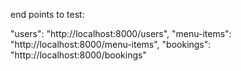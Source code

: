 end points to test:

"users": "http://localhost:8000/users",
"menu-items": "http://localhost:8000/menu-items",
"bookings": "http://localhost:8000/bookings"